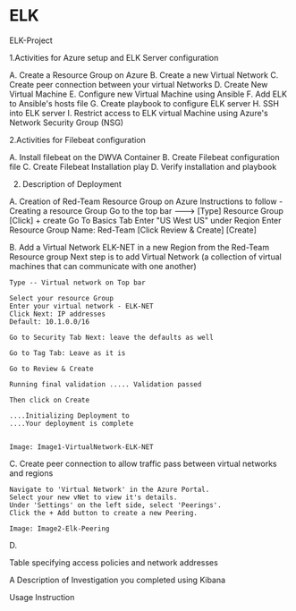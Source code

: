 # ELK
ELK-Project

1.Activities for Azure setup and ELK Server configuration

A. Create a Resource Group on Azure
B. Create a new Virtual Network
C. Create peer connection between your virtual Networks
D. Create New Virtual Machine
E. Configure new Virtual Machine using Ansible
F. Add ELK to Ansible's hosts file
G. Create playbook to configure ELK server
H. SSH into ELK server
I. Restrict access to ELK virtual Machine using Azure's Network Security Group (NSG)

2.Activities for Filebeat configuration

A. Install filebeat on the DWVA Container
B. Create Filebeat configuration file
C. Create Filebeat Installation play
D. Verify installation and playbook




2. Description of Deployment

A. Creation of Red-Team Resource Group on Azure
    Instructions to follow - Creating a resource Group
    Go to the top bar ---> [Type] Resource Group 
    [Click] + create
    Go To Basics Tab
    Enter "US West US" under Reqion
    Enter Resource Group Name: Red-Team
    [Click Review & Create]
    [Create]

B. Add a Virtual Network ELK-NET in a new Region from the Red-Team Resource group
Next step is to add Virtual Network (a collection of virtual machines that can communicate with one another)

    Type -- Virtual network on Top bar

    Select your resource Group
    Enter your virtual network - ELK-NET
    Click Next: IP addresses
    Default: 10.1.0.0/16

    Go to Security Tab Next: leave the defaults as well

    Go to Tag Tab: Leave as it is

    Go to Review & Create 

    Running final validation ..... Validation passed

    Then click on Create

    ....Initializing Deployment to 
    ....Your deployment is complete
    
    
    Image: Image1-VirtualNetwork-ELK-NET
    
C.  Create peer connection to allow traffic pass between virtual networks and regions

	Navigate to 'Virtual Network' in the Azure Portal.
	Select your new vNet to view it's details.
	Under 'Settings' on the left side, select 'Peerings'.
	Click the + Add button to create a new Peering.
    
    Image: Image2-Elk-Peering
    
    
 D. 


  
  








Table specifying access policies and network addresses




A Description of Investigation you completed using Kibana




Usage Instruction





